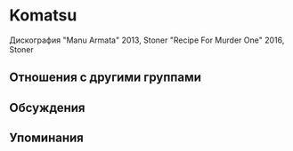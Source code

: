 # Komatsu

Дискография
"Manu Armata" 2013, Stoner
"Recipe For Murder One" 2016, Stoner

## Отношения с другими группами


## Обсуждения


## Упоминания

